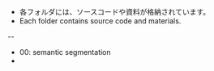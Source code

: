 * 各フォルダには、ソースコードや資料が格納されています。
* Each folder contains source code and materials.

--
* 00: semantic segmentation
* 
